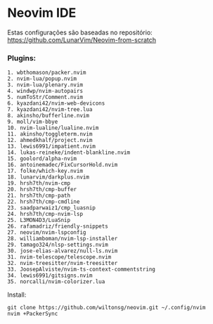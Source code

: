 # Neovim IDE

Estas configurações são baseadas no repositório: 
https://github.com/LunarVim/Neovim-from-scratch

### Plugins:

    1. wbthomason/packer.nvim
    2. nvim-lua/popup.nvim
    3. nvim-lua/plenary.nvim
    4. windwp/nvim-autopairs
    5. numToStr/Comment.nvim
    6. kyazdani42/nvim-web-devicons
    7. kyazdani42/nvim-tree.lua
    8. akinsho/bufferline.nvim
    9. moll/vim-bbye
    10. nvim-lualine/lualine.nvim
    11. akinsho/toggleterm.nvim
    12. ahmedkhalf/project.nvim
    13. lewis6991/impatient.nvim
    14. lukas-reineke/indent-blankline.nvim
    15. goolord/alpha-nvim
    16. antoinemadec/FixCursorHold.nvim
    17. folke/which-key.nvim
    18. lunarvim/darkplus.nvim
    19. hrsh7th/nvim-cmp
    20. hrsh7th/cmp-buffer
    21. hrsh7th/cmp-path
    22. hrsh7th/cmp-cmdline
    23. saadparwaiz1/cmp_luasnip
    24. hrsh7th/cmp-nvim-lsp
    25. L3MON4D3/LuaSnip
    26. rafamadriz/friendly-snippets
    27. neovim/nvim-lspconfig
    28. williamboman/nvim-lsp-installer
    29. tamago324/nlsp-settings.nvim
    30. jose-elias-alvarez/null-ls.nvim
    31. nvim-telescope/telescope.nvim
    32. nvim-treesitter/nvim-treesitter
    33. JoosepAlviste/nvim-ts-context-commentstring
    34. lewis6991/gitsigns.nvim
    35. norcalli/nvim-colorizer.lua

Install:
```
git clone https://github.com/wiltonsg/neovim.git ~/.config/nvim
nvim +PackerSync
```

